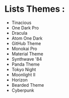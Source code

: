 # Lists Themes : 
- Tinacious
- One Dark Pro
- Dracula
- Atom One Dark
- GitHub Theme
- Monokai Pro
- Material Theme
- Synthwave '84
- Panda Theme
- Tokyo Night
- Moonlight II
- Horizon
- Bearded Theme
- Cyberpunk
